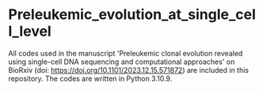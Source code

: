 # Preleukemic_evolution_at_single_cell_level

All codes used in the manuscript 'Preleukemic clonal evolution revealed using single-cell DNA sequencing and computational approaches' on BioRxiv (doi: https://doi.org/10.1101/2023.12.15.571872) are included in this repository. The codes are written in Python 3.10.9.
